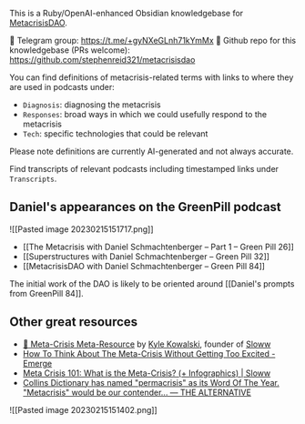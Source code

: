This is a Ruby/OpenAI-enhanced Obsidian knowledgebase for [MetacrisisDAO](https://www.metacrisisdao.com/).

💬 Telegram group: https://t.me/+gyNXeGLnh71kYmMx
👾 Github repo for this knowledgebase (PRs welcome): https://github.com/stephenreid321/metacrisisdao

You can find definitions of metacrisis-related terms with links to where they are used in podcasts under:
* `Diagnosis`: diagnosing the metacrisis
* `Responses`: broad ways in which we could usefully respond to the metacrisis
* `Tech`: specific technologies that could be relevant

Please note definitions are currently AI-generated and not always accurate.

Find transcripts of relevant podcasts including timestamped links under `Transcripts`.

## Daniel's appearances on the GreenPill podcast

![[Pasted image 20230215151717.png]]

* [[The Metacrisis with Daniel Schmachtenberger – Part 1 – Green Pill 26]]
* [[Superstructures with Daniel Schmachtenberger – Green Pill 32]]
* [[MetacrisisDAO with Daniel Schmachtenberger – Green Pill 84]]

The initial work of the DAO is likely to be oriented around [[Daniel's prompts from GreenPill 84]].

## Other great resources

* [🤯 Meta-Crisis Meta-Resource](https://metacrisis.org/) by [Kyle Kowalski](https://metacrisis.org/META-CRISIS/02.+%F0%9F%91%A4+People/Kyle+Kowalski), founder of [Sloww](https://metacrisis.org/META-CRISIS/03.+%F0%9F%8C%8E+Projects/Sloww)
* [How To Think About The Meta-Crisis Without Getting Too Excited - Emerge](https://www.whatisemerging.com/opinions/how-to-think-about-the-meta-crisis-without-getting-too-excited)
* [Meta Crisis 101: What is the Meta-Crisis? (+ Infographics) | Sloww](https://www.sloww.co/meta-crisis-101/)
* [Collins Dictionary has named "permacrisis" as its Word Of The Year. "Metacrisis" would be our contender... — THE ALTERNATIVE](https://www.thealternative.org.uk/dailyalternative/2022/11/7/permacrisis-metacrisis)

![[Pasted image 20230215151402.png]]
